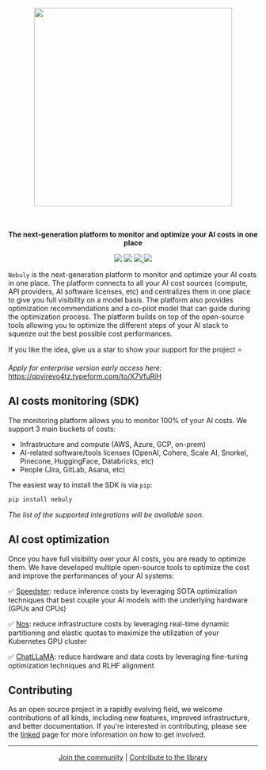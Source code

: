 <p align="center">
<br><br><br>
<a https://docs.nebuly.com/welcome/quick-start"><img src="https://user-images.githubusercontent.com/42771598/235086376-5d859429-fd33-4019-a2a5-5a835e19d7cb.svg" width="400px"></a>
<br><br><br>
</p>

<p align="center">
<b>The next-generation platform to monitor and optimize your AI costs in one place</b>
</p>

<p align=center>
<a href="https://pypi.org/project/nebullvm/"><img src="https://badge.fury.io/py/nebullvm.svg"></a>
<a href="https://pypistats.org/packages/nebullvm"><img src="https://pepy.tech/badge/nebullvm"></a>
<a href="https://discord.gg/77d5kGSa8e"><img src="https://img.shields.io/badge/Discord-1.1k-blueviolet?logo=discord&amp;logoColor=white&style=round">
<a href="https://twitter.com/nebuly_ai"><img src="https://img.shields.io/twitter/url.svg?label=Follow%20%40nebuly_ai&style=social&url=https%3A%2F%2Ftwitter.com-nebuly_ai"></a>


</a>

`Nebuly` is the next-generation platform to monitor and optimize your AI costs in one place. The platform connects to all your AI cost sources (compute, API providers, AI software licenses, etc) and centralizes them in one place to give you full visibility on a model basis. The platform also provides optimization recommendations and a co-pilot model that can guide during the optimization process. The platform builds on top of the open-source tools allowing you to optimize the different steps of your AI stack to squeeze out the best possible cost performances.

If you like the idea, give us a star to show your support for the project ⭐

*Apply for enterprise version early access here:* https://qpvirevo4tz.typeform.com/to/X7VfuRiH

## **AI costs monitoring (SDK)**

The monitoring platform allows you to monitor 100% of your AI costs. We support 3 main buckets of costs: 

- Infrastructure and compute (AWS, Azure, GCP, on-prem)
- AI-related software/tools licenses (OpenAI, Cohere, Scale AI, Snorkel, Pinecone, HuggingFace, Databricks, etc)
- People (Jira, GitLab, Asana, etc)

The easiest way to install the SDK is via `pip`:

```python
pip install nebuly
```
*The list of the supported integrations will be available soon*.

## **AI cost optimization**

Once you have full visibility over your AI costs, you are ready to optimize them. We have developed multiple open-source tools to optimize the cost and improve the performances of your AI systems: 

✅ [Speedster](https://github.com/nebuly-ai/nebuly/tree/main/optimization/speedster): reduce inference costs by leveraging SOTA optimization techniques that best couple your AI models with the underlying hardware (GPUs and CPUs)

✅ [Nos](https://github.com/nebuly-ai/nos): reduce infrastructure costs by leveraging real-time dynamic partitioning and elastic quotas to maximize the utilization of your Kubernetes GPU cluster

✅ [ChatLLaMA](https://github.com/nebuly-ai/nebuly/tree/main/optimization/chatllama): reduce hardware and data costs by leveraging fine-tuning optimization techniques and RLHF alignment

## Contributing
As an open source project in a rapidly evolving field, we welcome contributions of all kinds, including new features, improved infrastructure, and better documentation. If you're interested in contributing, please see the [linked](https://docs.nebuly.com/contributions) page for more information on how to get involved.

---

<p align="center">
  <a href="https://discord.gg/RbeQMu886J">Join the community</a> |
  <a href="https://docs.nebuly.com/contributions/">Contribute to the library</a>
</p>
